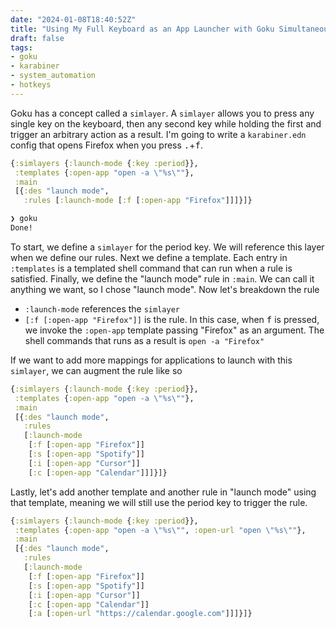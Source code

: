 ```yaml
---
date: "2024-01-08T18:40:52Z"
title: "Using My Full Keyboard as an App Launcher with Goku Simultaneous Layers (Simlayer)"
draft: false
tags:
- goku
- karabiner
- system_automation
- hotkeys
---
```


Goku has a concept called a `simlayer`.
A `simlayer` allows you to press any single key on the keyboard, then any second key while holding the first and trigger an arbitrary action as a result.
I'm going to write a `karabiner.edn` config that opens Firefox when you press <kbd>.</kbd>+<kbd>f</kbd>.

```clojure
{:simlayers {:launch-mode {:key :period}},
 :templates {:open-app "open -a \"%s\""},
 :main
 [{:des "launch mode",
   :rules [:launch-mode [:f [:open-app "Firefox"]]]}]}
```

```sh
❯ goku
Done!
```

To start, we define a `simlayer` for the period key.
We will reference this layer when we define our rules.
Next we define a template.
Each entry in `:templates` is a templated shell command that can run when a rule is satisfied.
Finally, we define the "launch mode" rule in `:main`.
We can call it anything we want, so I chose "launch mode".
Now let's breakdown the rule

- `:launch-mode` references the `simlayer`
- `[:f [:open-app "Firefox"]]` is the rule. In this case, when <kbd>f</kbd> is pressed, we invoke the `:open-app` template passing "Firefox" as an argument. The shell commands that runs as a result is `open -a "Firefox"`

If we want to add more mappings for applications to launch with this `simlayer`, we can augment the rule like so


```clojure
{:simlayers {:launch-mode {:key :period}},
 :templates {:open-app "open -a \"%s\""},
 :main
 [{:des "launch mode",
   :rules
   [:launch-mode
    [:f [:open-app "Firefox"]]
    [:s [:open-app "Spotify"]]
    [:i [:open-app "Cursor"]]
    [:c [:open-app "Calendar"]]]}]}
```

Lastly, let's add another template and another rule in "launch mode" using that template, meaning we will still use the period key to trigger the rule.


```clojure
{:simlayers {:launch-mode {:key :period}},
 :templates {:open-app "open -a \"%s\"", :open-url "open \"%s\""},
 :main
 [{:des "launch mode",
   :rules
   [:launch-mode
    [:f [:open-app "Firefox"]]
    [:s [:open-app "Spotify"]]
    [:i [:open-app "Cursor"]]
    [:c [:open-app "Calendar"]]
    [:a [:open-url "https://calendar.google.com"]]]}]}
```
